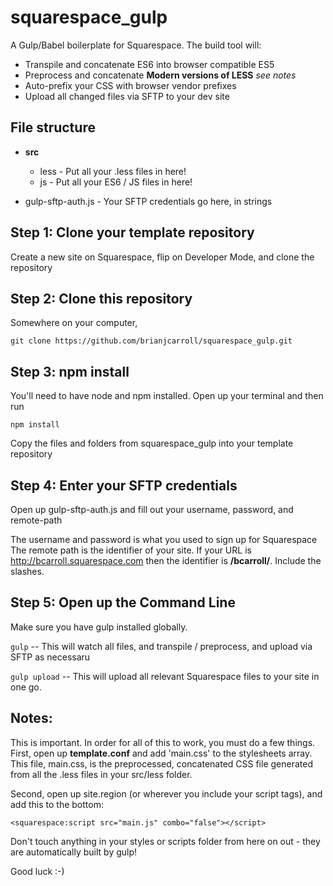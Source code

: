 # squarespace_gulp
A Gulp/Babel boilerplate for Squarespace.  The build tool will:
* Transpile and concatenate ES6 into browser compatible ES5
* Preprocess and concatenate **Modern versions of LESS** *see notes*
* Auto-prefix your CSS with browser vendor prefixes
* Upload all changed files via SFTP to your dev site

## File structure
* **src** 
  * less - Put all your .less files in here!
  * js - Put all your ES6 / JS files in here!

* gulp-sftp-auth.js - Your SFTP credentials go here, in strings

## Step 1: Clone your template repository
Create a new site on Squarespace, flip on Developer Mode, and clone the repository

## Step 2: Clone this repository
Somewhere on your computer,

```git clone https://github.com/brianjcarroll/squarespace_gulp.git```

## Step 3: npm install
You'll need to have node and npm installed.
Open up your terminal and then run

```npm install```

Copy the files and folders from squarespace_gulp into your template repository

## Step 4: Enter your SFTP credentials
Open up gulp-sftp-auth.js and fill out your username, password, and remote-path

The username and password is what you used to sign up for Squarespace
The remote path is the identifier of your site. If your URL is http://bcarroll.squarespace.com then the identifier is **/bcarroll/**. Include the slashes.

## Step 5: Open up the Command Line
Make sure you have gulp installed globally.

`gulp` -- This will watch all files, and transpile / preprocess, and upload via SFTP as necessaru

`gulp upload` -- This will upload all relevant Squarespace files to your site in one go.

## Notes:
This is important. In order for all of this to work, you must do a few things.
First, open up **template.conf** and add 'main.css' to the stylesheets array. This file, main.css, is the preprocessed, concatenated CSS file generated from all the .less files in your src/less folder.

Second, open up site.region (or wherever you include your script tags), and add this to the bottom:

```<squarespace:script src="main.js" combo="false"></script>```

Don't touch anything in your styles or scripts folder from here on out - they are automatically built by gulp!

Good luck :-)
